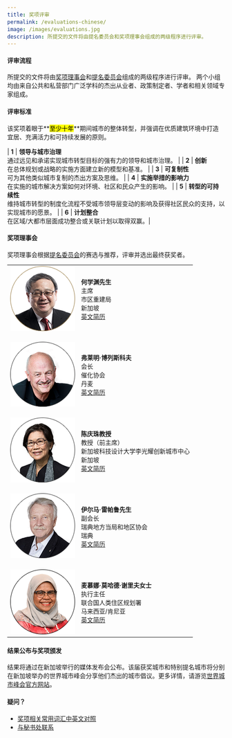 ```yaml
---
title: 奖项评审
permalink: /evaluations-chinese/
image: /images/evaluations.jpg
description: 所提交的文件将由提名委员会和奖项理事会组成的两级程序进行评审。
---
```


#### **评审流程**

所提交的文件将由[奖项理事会](#奖项理事会)和[提名委员会](#提名委员会)组成的两级程序进行评审。 两个小组均由来自公共和私营部门广泛学科的杰出从业者、政策制定者、学者和相关领域专家组成。

#### **评审标准**

该奖项着眼于**<mark>至少十年</mark>**期间城市的整体转型，并强调在优质建筑环境中打造宜居、充满活力和可持续发展的原则。

| **1** | **领导与城市治理** <br> 通过远见和承诺实现城市转型目标的强有力的领导和城市治理。 |
| **2** | **创新** <br> 在总体规划或战略的实施方面建立新的模型和基准。 |
| **3** | **可复制性** <br> 可为其他类似城市复制的杰出方案及思维。 |
| **4** | **实施举措的影响力** <br> 在实施的城市解决方案如何对环境、社区和民众产生的影响。 |
| **5** | **转型的可持续性** <br> 维持城市转型的制度化流程不受城市领导层变动的影响及获得社区民众的支持，以实现城市的愿景。 |
| **6** | **计划整合** <br> 在区域/大都市层面成功整合或关联计划以取得双赢。|

#### **奖项理事会**

奖项理事会根据[提名委员会](#提名委员会)的赛选与推荐，评审并选出最终获奖者。

<table style="width: 100%;" border="0" cellpadding="10">
<tbody>
<tr>
<td style="width: 150px;"><img src="/images/jury/peter-ho.png" alt="何学渊" /></td>
<td><strong>何学渊先生</strong><br />主席<br />市区重建局<br />新加坡<br><a href="/peter-ho/">英文简历</a></td>
</tr>
<tr>
<td style="width: 150px;"><br><img src="/images/jury/flemming-borreskov.png" alt="弗莱明·博列斯科夫" /><br></td>
<td><br><strong>弗莱明·博列斯科夫</strong><br />会长<br />催化协会<br />丹麦<br><a href="/flemming-borreskov/">英文简历</a></td>
</tr>
<tr>
<td><br><img src="/images/jury/chan-heng-chee.png" alt="陈庆珠" /><br></td>
<td><br><strong>陈庆珠教授</strong><br />教授（前主席）<br />新加坡科技设计大学李光耀创新城市中心<br />新加坡<br><a href="/chan-heng-chee/">英文简历</a></td>
</tr>
<tr>
<td><br><img src="/images/jury/ilmar-reepalu.png" alt="伊尔马·雷帕鲁" /><br></td>
<td><br><strong>伊尔马·雷帕鲁先生</strong><br />副会长<br />瑞典地方当局和地区协会<br />瑞典<br><a href="/ilmar-reepalu/">英文简历</a></td>
</tr>
<tr>
<td><br><img src="/images/jury/maimunah-mohd-sharif.png" alt="麦慕娜·莫哈德·谢里夫" /><br></td>
<td><br><strong>麦慕娜·莫哈德·谢里夫女士</u></strong><br />执行主任<br />联合国人类住区规划署<br />马来西亚/肯尼亚<br><a href="/maimunah-mohd-sharif/">英文简历</a></td>
</tr>
</tbody>
</table>

#### **结果公布与奖项颁发**

结果将通过在新加坡举行的媒体发布会公布。该届获奖城市和特别提名城市将分别在新加坡举办的世界城市峰会分享他们杰出的城市倡议。更多详情，请游览[世界城市峰会官方网站](https://www.worldcitiessummit.com.sg/)。

#### **疑问？**

- [奖项相关常用词汇中英文对照](/奖项相关常用词汇中英文对照/)
- [与秘书处联系](/feedback/)
